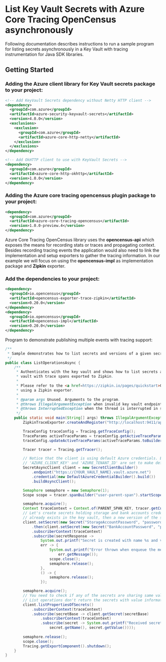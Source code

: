 # List Key Vault Secrets with Azure Core Tracing OpenCensus asynchronously
 
Following documentation describes instructions to run a sample program for listing secrets asynchronously in a Key Vault with tracing instrumentation for Java SDK libraries.

## Getting Started

### Adding the Azure client library for Key Vault secrets package to your project:
[//]: # ({x-version-update-start;com.azure:azure-security-keyvault-secrets;current})
```xml
<!-- Add KeyVault Secrets dependency without Netty HTTP client -->
<dependency>
  <groupId>com.azure</groupId>
  <artifactId>azure-security-keyvault-secrets</artifactId>
  <version>4.0.0</version>
  <exclusions>
    <exclusion>
      <groupId>com.azure</groupId>
      <artifactId>azure-core-http-netty</artifactId>
    </exclusion>
  </exclusions>
</dependency>
```
[//]: # ({x-version-update-end})
[//]: # ({x-version-update-start;com.azure:azure-core-http-okhttp;current})
```xml
<!-- Add OkHTTP client to use with KeyVault Secrets -->
<dependency>
  <groupId>com.azure</groupId>
  <artifactId>azure-core-http-okhttp</artifactId>
  <version>1.0.0</version>
</dependency>
```
[//]: # ({x-version-update-end})
### Adding the Azure core tracing opencensus plugin package to your project:
[//]: # ({x-version-update-start;com.azure:azure-core-tracing-opencensus;current})
```xml
<dependency>
  <groupId>com.azure</groupId>
  <artifactId>azure-core-tracing-opencensus</artifactId>
  <version>1.0.0-preview.4</version>
</dependency>
```
[//]: # ({x-version-update-end})

Azure Core Tracing OpenCensus library uses the **opencensus-api** which exposes the means for recording stats or traces and propagating context. Besides recording tracing events the application would also need to link the implementation and setup exporters to gather the tracing information.
In our example we will focus on using the  **opencensus-impl** as implementation package and  **Zipkin** exporter.

### Add the dependencies to your project:

```xml
<dependency>
  <groupId>io.opencensus</groupId>
  <artifactId>opencensus-exporter-trace-zipkin</artifactId>
  <version>0.20.0</version>
</dependency>
<dependency>
  <groupId>io.opencensus</groupId>
  <artifactId>opencensus-impl</artifactId>
  <version>0.20.0</version>
</dependency>
```

Program to demonstrate publishing multiple events with tracing support:
```java
/**
 * Sample demonstrates how to list secrets and versions of a given secret in the key vault with tracing enabled.
 */
public class ListOperationsAsync {
    /**
     * Authenticates with the key vault and shows how to list secrets and list versions of a specific secret in the key
     * vault with trace spans exported to Zipkin.
     *
     * Please refer to the <a href=https://zipkin.io/pages/quickstart>Quickstart Zipkin</a> for more documentation on
     * using a Zipkin exporter.
     *
     * @param args Unused. Arguments to the program.
     * @throws IllegalArgumentException when invalid key vault endpoint is passed.
     * @throws InterruptedException when the thread is interrupted in sleep mode.
     */
    public static void main(String[] args) throws IllegalArgumentException, InterruptedException {
        ZipkinTraceExporter.createAndRegister("http://localhost:9411/api/v2/spans", "tracing-to-zipkin-service");

        TraceConfig traceConfig = Tracing.getTraceConfig();
        TraceParams activeTraceParams = traceConfig.getActiveTraceParams();
        traceConfig.updateActiveTraceParams(activeTraceParams.toBuilder().setSampler(Samplers.alwaysSample()).build());

        Tracer tracer = Tracing.getTracer();

        // Notice that the client is using default Azure credentials. Ensure that environment variables 'AZURE_CLIENT_ID',
        // 'AZURE_CLIENT_KEY' and 'AZURE_TENANT_ID' are set to make default credentials work, with the service principal credentials.
        SecretAsyncClient client = new SecretClientBuilder()
            .endpoint("https://{YOUR_VAULT_NAME}.vault.azure.net")
            .credential(new DefaultAzureCredentialBuilder().build())
            .buildAsyncClient();

        Semaphore semaphore = new Semaphore(1);
        Scope scope = tracer.spanBuilder("user-parent-span").startScopedSpan();

        semaphore.acquire();
        Context traceContext = Context.of(PARENT_SPAN_KEY, tracer.getCurrentSpan());
        // Let's create secrets holding storage and bank accounts credentials. if the secret
        // already exists in the key vault, then a new version of the secret is created.
        client.setSecret(new Secret("StorageAccountPassword", "password"))
            .then(client.setSecret(new Secret("BankAccountPassword", "password")))
            .subscriberContext(traceContext)
            .subscribe(secretResponse ->
                System.out.printf("Secret is created with name %s and value %s %n", secretResponse.getName(), secretResponse.getValue()),
                err -> {
                    System.out.printf("Error thrown when enqueue the message. Error message: %s%n",
                        err.getMessage());
                    scope.close();
                    semaphore.release();
                },
                () -> {
                    semaphore.release();
                });

        semaphore.acquire();
        // You need to check if any of the secrets are sharing same values. Let's list the secrets and print their values.
        // List operations don't return the secrets with value information. So, for each returned secret we call getSecret to get the secret with its value information.
        client.listPropertiesOfSecrets()
            .subscriberContext(traceContext)
            .subscribe(secretBase -> client.getSecret(secretBase)
                .subscriberContext(traceContext)
                .subscribe(secret -> System.out.printf("Received secret with name %s and value %s%n",
                    secret.getName(), secret.getValue())));
        
        semaphore.release();
        scope.close();
        Tracing.getExportComponent().shutdown();
    }
}
```
